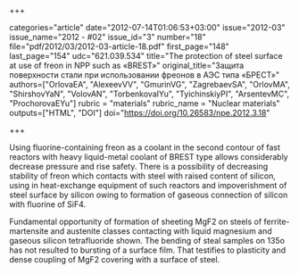 +++

categories="article"
date="2012-07-14T01:06:53+03:00"
issue="2012-03"
issue_name="2012 - #02"
issue_id="3"
number="18"
file="pdf/2012/03/2012-03-article-18.pdf"
first_page="148"
last_page="154"
udc="621.039.534"
title="The protection of steel surface at use of freon in NPP such as «BREST»"
original_title="Защита поверхности стали при использовании фреонов в АЭС типа «БРЕСТ»"
authors=["OrlovaEA", "AlexeevVV", "GmurinVG", "ZagrebaevSA", "OrlovMA", "ShirshovYaN", "VolovAN", "TorbenkovaIYu", "TyichinskiyPI", "ArsentevMC", "ProchorovaEYu"]
rubric = "materials"
rubric_name = "Nuclear materials"
outputs=["HTML", "DOI"]
doi="https://doi.org/10.26583/npe.2012.3.18"

+++

Using fluorine-containing freon as a coolant in the second contour of fast reactors with heavy liquid-metal coolant of BREST type allows considerably decrease pressure and rise safety. There is a possibility of decreasing stability of freon which contacts with steel with raised content of silicon, using in heat-exchange equipment of such reactors and impoverishment of steel surface by silicon owing to formation of gaseous connection of silicon with fluorine of SiF4.

Fundamental opportunity of formation of sheeting MgF2 on steels of ferrite-martensite and austenite classes contacting with liquid magnesium and gaseous silicon tetrafluoride shown. The bending of steal samples on 135o has not resulted to bursting of a surface film. That testifies to plasticity and dense coupling of MgF2 covering with a surface of steel.